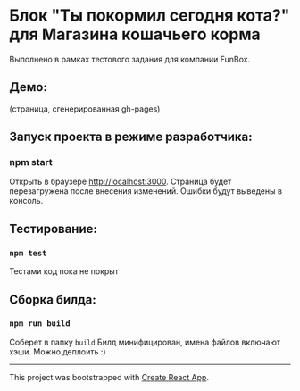 # Блок "Ты покормил сегодня кота?" для Магазина кошачьего корма
Выполнено в рамках тестового задания для компании FunBox.

## Демо: 
(страница, сгенерированная gh-pages)
## Запуск проекта в режиме разработчика:
### npm start
Открыть в браузере [http://localhost:3000](http://localhost:3000).
Страница будет перезагружена после внесения изменений.
Ошибки будут выведены в консоль.

## Тестирование:
### `npm test`
Тестами код пока не покрыт

## Сборка билда:
### `npm run build`
Соберет в папку `build`
Билд минифицирован, имена файлов включают хэши. Можно деплоить :)

___
This project was bootstrapped with [Create React App](https://github.com/facebook/create-react-app).